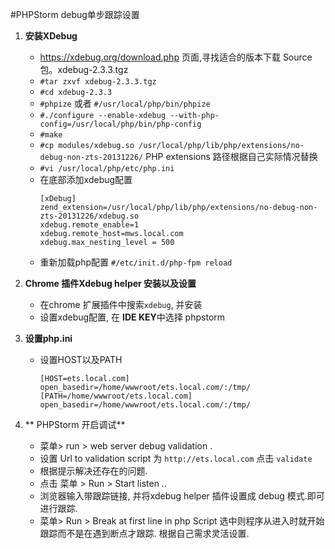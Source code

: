 #PHPStorm debug单步跟踪设置

1. **安装XDebug**
	* https://xdebug.org/download.php 页面,寻找适合的版本下载 Source 包。xdebug-2.3.3.tgz
	* `#tar zxvf xdebug-2.3.3.tgz`	 
	* `#cd xdebug-2.3.3`
	* `#phpize` 或者 `#/usr/local/php/bin/phpize`
	* `#./configure --enable-xdebug --with-php-config=/usr/local/php/bin/php-config`
	* `#make`
	* `#cp modules/xdebug.so /usr/local/php/lib/php/extensions/no-debug-non-zts-20131226/` PHP extensions 路径根据自己实际情况替换
	* `#vi /usr/local/php/etc/php.ini`
	* 在底部添加xdebug配置
		```
		[xDebug]
		zend_extension=/usr/local/php/lib/php/extensions/no-debug-non-zts-20131226/xdebug.so
		xdebug.remote_enable=1
		xdebug.remote_host=mws.local.com
		xdebug.max_nesting_level = 500

		```
	* 重新加载php配置 `#/etc/init.d/php-fpm reload`
	
2. **Chrome 插件Xdebug helper 安装以及设置**
	* 在chrome 扩展插件中搜索`xdebug`, 并安装
	* 设置xdebug配置, 在 **IDE KEY**中选择 phpstorm
3. **设置php.ini**
	* 设置HOST以及PATH
		```
		[HOST=ets.local.com]
		open_basedir=/home/wwwroot/ets.local.com/:/tmp/
		[PATH=/home/wwwroot/ets.local.com]
		open_basedir=/home/wwwroot/ets.local.com/:/tmp/

		```
4. ** PHPStorm 开启调试**
	* 菜单> run > web server debug validation .
	* 设置 Url to validation script 为 `http://ets.local.com` 点击 `validate`
	* 根据提示解决还存在的问题.
	* 点击 菜单 > Run > Start listen ..
	* 浏览器输入带跟踪链接, 并将xdebug helper 插件设置成 debug 模式.即可进行跟踪.
	* 菜单> Run > Break at  first line in php Script 选中则程序从进入时就开始跟踪而不是在遇到断点才跟踪. 根据自己需求灵活设置.

